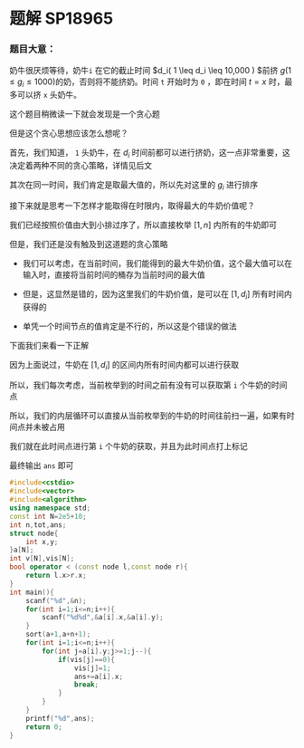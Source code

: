 # 题解 SP18965

### 题目大意：

奶牛很厌烦等待，奶牛`i` 在它的截止时间 $d_i( 1 \leq d_i \leq 10,000 ) $前挤  $g(1\leq g_i\leq 1000)$的奶，否则将不能挤奶。时间 `t` 开始时为 `0` ，即在时间 $t=x$ 时，最多可以挤 `x` 头奶牛。

这个题目稍微读一下就会发现是一个贪心题

但是这个贪心思想应该怎么想呢？

首先，我们知道， `1` 头奶牛，在 $d_i$ 时间前都可以进行挤奶，这一点非常重要，这决定着两种不同的贪心策略，详情见后文

其次在同一时间，我们肯定是取最大值的，所以先对这里的 $g_i$ 进行排序

接下来就是思考一下怎样才能取得在时限内，取得最大的牛奶价值呢？

我们已经按照价值由大到小排过序了，所以直接枚举 $[1,n]$ 内所有的牛奶即可

但是，我们还是没有触及到这道题的贪心策略

- 我们可以考虑，在当前时间，我们能得到的最大牛奶价值，这个最大值可以在输入时，直接将当前时间的桶存为当前时间的最大值

- 但是，这显然是错的，因为这里我们的牛奶价值，是可以在 $[1,d_i]$ 所有时间内获得的

- 单凭一个时间节点的值肯定是不行的，所以这是个错误的做法

下面我们来看一下正解

因为上面说过，牛奶在 $[1,d_i]$ 的区间内所有时间内都可以进行获取

所以，我们每次考虑，当前枚举到的时间之前有没有可以获取第 `i` 个牛奶的时间点

所以，我们的内层循环可以直接从当前枚举到的牛奶的时间往前扫一遍，如果有时间点并未被占用

我们就在此时间点进行第 `i` 个牛奶的获取，并且为此时间点打上标记

最终输出 `ans` 即可

```cpp
#include<cstdio>
#include<vector>
#include<algorithm>
using namespace std;
const int N=2e5+10;
int n,tot,ans;
struct node{
	int x,y;
}a[N];
int v[N],vis[N];
bool operator < (const node l,const node r){
	return l.x>r.x;
}
int main(){
	scanf("%d",&n);
	for(int i=1;i<=n;i++){
		scanf("%d%d",&a[i].x,&a[i].y);
	}
	sort(a+1,a+n+1);
	for(int i=1;i<=n;i++){
		for(int j=a[i].y;j>=1;j--){
			if(vis[j]==0){
				vis[j]=1;
				ans+=a[i].x;
				break;
			}
		}
	}
	printf("%d",ans);
	return 0;
}
```
